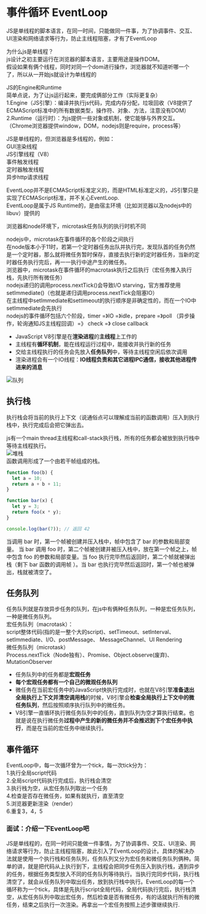 # 事件循环 EventLoop

JS是单线程的脚本语言，在同一时间，只能做同一件事，为了协调事件、交互、UI渲染和网络请求等行为，防止主线程阻塞，才有了EventLoop

为什么js是单线程？<br />js设计之初主要运行在浏览器的脚本语言，主要用途是操作DOM。<br />假设如果有俩个线程，同时对同一个dom进行操作，浏览器就不知道听哪一个了，所以从一开始js就设计为单线程的

JS的Engine和Runtime<br />简单点说，为了让js运行起来，要完成俩部分工作（实际更复杂）<br />1.Engine（JS引擎）：编译并执行js代码，完成内存分配，垃圾回收（V8提供了ECMAScript标准中的所有数据类型，操作符、对象、方法，注意没有DOM）<br />2.Runtime（运行时）：为js提供一些对象或机制，使它能够与外界交互。（Chrome浏览器提供window，DOM，nodejs则是require，process等）

JS是单线程的，但浏览器是多线程的，例如：<br />GUI渲染线程<br />JS引擎线程（V8）<br />事件触发线程<br />定时器触发线程<br />异步http请求线程

EventLoop并不是ECMAScript标准定义的，而是HTML标准定义的，JS引擎只是实现了ECMAScript标准，并不关心EventLoop.<br />EventLoop是属于JS Runtime的，是由宿主环境（比如浏览器以及nodejs中的libuv）提供的

浏览器和node环境下，microtask任务队列的执行时机不同<br />


nodejs中，microtask在事件循环的各个阶段之间执行<br />在node版本小于11时，若第一个定时器任务出队并执行完，发现队首的任务仍然是一个定时器，那么就将微任务暂时保存，直接去执行新的定时器任务，当新的定时器任务执行完后，再一一执行中途产生的微任务。<br />
浏览器中，microtask在事件循环的macrotask执行之后执行（宏任务推入执行栈，先执行所有微任务）<br />nodejs递归的调用process.nextTick()会导致I/O starving，官方推荐使用setImmediate()（也就是递归调用process.nextTick会阻塞IO）<br />在主线程中setImmediate和settimeout的执行顺序是非确定性的，而在一个IO中setImmediate会先执行<br />nodejs的事件循环包括六个阶段，timer =》IO =》idle，prepare =》poll （异步操作，轮询通知JS主线程回调）=》 check =》 close callback


- JavaScript V8引擎是在**渲染进程**的**主线程**上工作的
- 主线程有**循环机制**，能在线程运行过程中，能接收并执行新的任务
- 交给主线程执行的任务会先放入**任务队列**中，等待主线程空闲后依次调用
- 渲染进程会有一个IO线程：**IO线程负责和其它进程IPC通信，接收其他进程传进来的消息**

<img :src="$withBase('/eventloop1.png')" alt="队列">
<a name="ZeYM2"></a>

## 执行栈
执行栈会将当前的执行上下文（说通俗点可以理解成当前的函数调用）压入到执行栈中，执行完成后会把它弹出去。

js有一个main thread主线程和call-stack执行栈，所有的任务都会被放到执行栈中等待主线程执行。<br />
<img :src="$withBase('/eventloop2.png')" alt="堆栈">
<br />函数调用形成了一个由若干帧组成的栈。

```javascript
function foo(b) {
  let a = 10;
  return a + b + 11;
}

function bar(x) {
  let y = 3;
  return foo(x * y);
}

console.log(bar(7)); // 返回 42
```

当调用 bar 时，第一个帧被创建并压入栈中，帧中包含了 bar 的参数和局部变量。 当 bar 调用 foo 时，第二个帧被创建并被压入栈中，放在第一个帧之上，帧中包含 foo 的参数和局部变量。当 foo 执行完毕然后返回时，第二个帧就被弹出栈（剩下 bar 函数的调用帧 ）。当 bar 也执行完毕然后返回时，第一个帧也被弹出，栈就被清空了。

<a name="cFYVL"></a>

## 任务队列
任务队列就是存放异步任务的队列，在js中有俩种任务队列，一种是宏任务队列，一种是微任务队列。<br />宏任务队列（macrotask）：<br />script整体代码(指的是一整个大的script)、setTimeout、setInterval、setImmediate、I/O、postMessage、 MessageChannel、UI Rendering<br />微任务队列（microtask）<br />Process.nextTick（Node独有）、Promise、Object.observe(废弃)、MutationObserver

- 任务队列中的任务都是**宏观任务**
- **每个宏观任务都有一个自己的微观任务队列**
- 微任务在当前宏任务中的JavaScript快执行完成时，也就在V8引擎**准备退出全局执行上下文并清空调用栈**的时候，V8引擎会**检查全局执行上下文中的微任务队列**，然后按照顺序执行队列中的微任务。
- V8引擎一直循环执行微任务队列中的任务，直到队列为空才算执行结束。也就是说在执行微任务**过程中产生的新的微任务并不会推迟到下个宏任务中执行**，而是在当前的宏任务中继续执行。

<a name="HqyON"></a>

## 事件循环
EventLoop中，每一次循环曾为一个tick，每一次tick分为：<br />1.执行全局script代码<br />2.全局script代码执行完成后，执行栈会清空<br />3.执行栈为空，从宏任务队列取出一个任务<br />4.检查是否存在微任务，如果有就执行，直至清空<br />5.浏览器更新渲染（render）<br />6.重复3，4，5

<a name="Gv2XZ"></a>

### 面试：介绍一下EventLoop吧
JS是单线程的，在同一时间只能做一件事情，为了协调事件、交互、UI渲染、网络请求等行为，防止主线程阻塞，故此引入了EventLoop的设计。具体的解决办法就是使用一个执行栈和任务队列，任务队列又分为宏任务和微任务队列俩种。简单的讲，就是把代码从上执行到下，主线程会把同步任务压入到执行栈，遇到异步的任务，根据任务类型放入不同的任务队列等待执行。当执行完同步代码，执行栈清空了，就会从任务队列中取出任务，放到执行栈中执行。EventLoop的每一个循环称为一个tick，具体是先执行script全局代码，全局代码执行完后，执行栈清空，从宏任务队列中取出宏任务，然后检查是否有微任务，有的话就执行所有的微任务，结束之后执行一次渲染。再拿出一个宏任务按照上述步骤继续执行.
